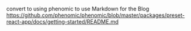 convert to using phenomic to use Markdown for the Blog
https://github.com/phenomic/phenomic/blob/master/packages/preset-react-app/docs/getting-started/README.md